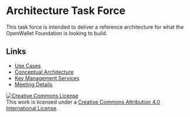 # Architecture Task Force
This task force is intended to deliver a reference architecture for what the OpenWallet Foundation is looking to build.

## Links
* [Use Cases](./docs/use-cases/use-cases.md)
* [Conceptual Architecture](./docs/architecture/conceptual-architecture.md)
* [Key Management Services](./docs/architecture/key-management-services.md)
* [Meeting Details](./meeting-details.md)

<a rel="license" href="http://creativecommons.org/licenses/by/4.0/"><img alt="Creative Commons License" style="border-width:0" src="https://i.creativecommons.org/l/by/4.0/80x15.png" /></a><br />This work is licensed under a <a rel="license" href="http://creativecommons.org/licenses/by/4.0/">Creative Commons Attribution 4.0 International License</a>.
